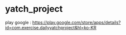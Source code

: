 # yatch_project

play google : https://play.google.com/store/apps/details?id=com.exercise.dailyyatchproject&hl=ko-KR
